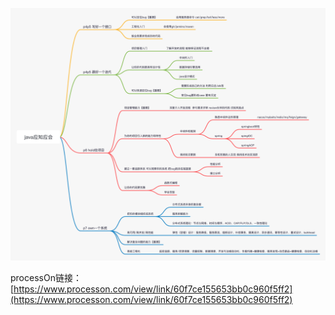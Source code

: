 ![](/assets/java应知应会.png)

processOn链接：[https://www.processon.com/view/link/60f7ce155653bb0c960f5ff2](https://www.processon.com/view/link/60f7ce155653bb0c960f5ff2)

